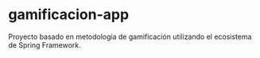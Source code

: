 # gamificacion-app
Proyecto basado en metodología de gamificación utilizando el ecosistema de Spring Framework.
